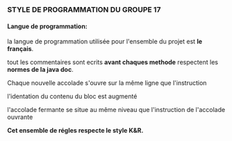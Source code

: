 ### STYLE DE PROGRAMMATION DU GROUPE 17

#### Langue de programmation:

la langue de programmation utilisée pour l'ensemble du projet est **le français**.

tout les commentaires sont ecrits **avant chaques methode** respectent les **normes de la java doc**.

Chaque nouvelle accolade s'ouvre sur la même ligne que l'instruction

l'identation du contenu du bloc est augmenté

l'accolade fermante se situe au même niveau que l'instruction de l'accolade ouvrante

**Cet ensemble de régles respecte le style K&R.**







